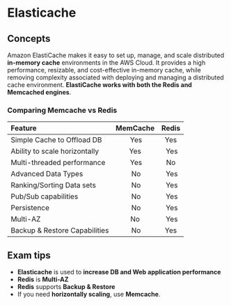 # Elasticache
## Concepts

Amazon ElastiCache makes it easy to set up, manage, and scale distributed **in-memory cache** environments in the AWS Cloud. It provides a high performance, resizable, and cost-effective in-memory cache, while removing complexity associated with deploying and managing a distributed cache environment. **ElastiCache works with both the Redis and Memcached engines**.

### Comparing Memcache vs Redis

Feature|MemCache|Redis
:-------|:--------:|:-----:
Simple Cache to Offload DB | Yes | Yes
Ability to scale horizontally | Yes | Yes
Multi-threaded performance | Yes | No
Advanced Data Types | No | Yes
Ranking/Sorting Data sets | No | Yes
Pub/Sub capabilities | No | Yes
Persistence | No | Yes
Multi-AZ | No | Yes
Backup & Restore Capabilities | No | Yes

## Exam tips
* **Elasticache** is used to **increase DB and Web application performance**
* **Redis** is **Multi-AZ**
* **Redis** supports **Backup & Restore**
* If you need **horizontally scaling**, use **Memcache**.